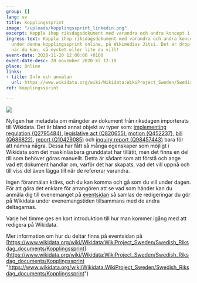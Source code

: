 ```yaml
---
group: []
lang: sv
title: Kopplingssprint
image: "/uploads/kopplingssprint_linkedin.png"
excerpt: Koppla ihop riksdagsdokument med varandra och andra koncept i Wikidata
ingress-text: Koppla ihop riksdagsdokument med varandra och andra koncept i Wikidata
  under denna kopplingssprint online, på Wikimedias Jitsi. Det är drop-in så delta
  när du kan, så mycket eller lite du vill!
event-date: 2020-11-20 12:00:00 +0100
event-date-desc: 20 november 2020 kl 12-19
place: Online
links:
- title: Info och anmälan
  url: https://www.wikidata.org/wiki/Wikidata:WikiProject_Sweden/Swedish_Riksdag_documents/Kopplingssprint
ref: kopplingssprint

---
```

![](/uploads/1782px-kopplingssprint-se-svg.png)

Nyligen har metadata om mängder av dokument från riksdagen importerats till Wikidata. Det är bland annat objekt av typer som: [implementing regulation (Q2795484)](https://www.wikidata.org/wiki/Q2795484 "Q2795484"), [legislative act (Q820655)](https://www.wikidata.org/wiki/Q820655 "Q820655"), [motion (Q452237)](https://www.wikidata.org/wiki/Q452237 "Q452237"), [bill (Q686822)](https://www.wikidata.org/wiki/Q686822 "Q686822"), [report (Q10429085)](https://www.wikidata.org/wiki/Q10429085 "Q10429085") och [inquiry report (Q98457443)](https://www.wikidata.org/wiki/Q98457443 "Q98457443") bara för att nämna några. Dessa har fått så många egenskaper som möjligt i Wikidata som det maskinläsbara grunddatat har tillåtit, men det finns en del till som behöver göras manuellt. Detta är sådant som att förstå och ange vad ett dokument handlar om, varför det har skapats, vad det vill uppnå och till viss del även lägga till när de refererar varandra.

Ingen föranmälan krävs, och du kan komma och gå som du vill under dagen. För att göra det enklare för arrangören att se vad som händer kan du anmäla dig till evenemanget på [eventsidan](https://www.wikidata.org/wiki/Wikidata:WikiProject_Sweden/Swedish_Riksdag_documents/Kopplingssprint) så samlas de redigeringar du gör på Wikidata under evenemangstiden tillsammans med de andra deltagarnas.

Varje hel timme ges en kort introduktion till hur man kommer igång med att redigera på Wikidata. 

Mer information om hur du deltar finns på eventsidan på [https://www.wikidata.org/wiki/Wikidata:WikiProject_Sweden/Swedish_Riksdag_documents/Kopplingssprint](https://www.wikidata.org/wiki/Wikidata:WikiProject_Sweden/Swedish_Riksdag_documents/Kopplingssprint "https://www.wikidata.org/wiki/Wikidata:WikiProject_Sweden/Swedish_Riksdag_documents/Kopplingssprint")
